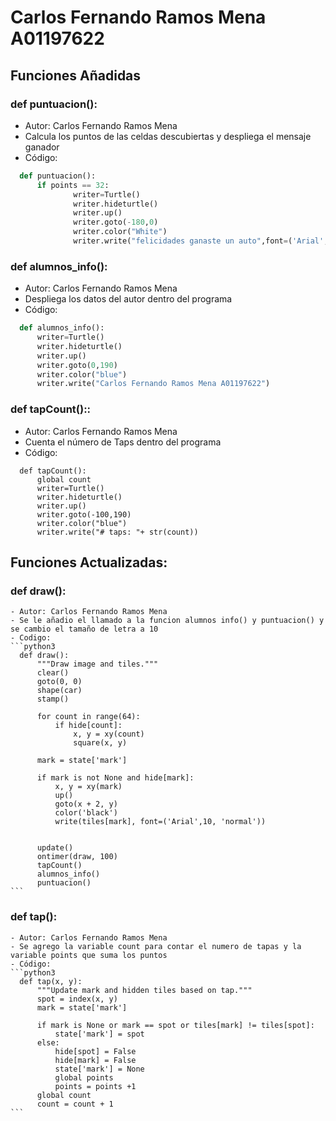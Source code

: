 # Carlos Fernando Ramos Mena A01197622
## Funciones Añadidas
### def puntuacion():
  - Autor: Carlos Fernando Ramos Mena
  - Calcula los puntos de las celdas descubiertas y despliega el mensaje ganador
  - Código:
  ```python
    def puntuacion():
        if points == 32:
                writer=Turtle()
                writer.hideturtle()
                writer.up()
                writer.goto(-180,0)
                writer.color("White")
                writer.write("felicidades ganaste un auto",font=('Arial', 20, 'normal'))
  ```
### def alumnos_info():
  - Autor: Carlos Fernando Ramos Mena
  - Despliega los datos del autor dentro del programa
  - Código:
  ```python
    def alumnos_info():
        writer=Turtle()
        writer.hideturtle()
        writer.up()
        writer.goto(0,190)
        writer.color("blue")
        writer.write("Carlos Fernando Ramos Mena A01197622")
  ```
  ### def tapCount()::
  - Autor: Carlos Fernando Ramos Mena
  - Cuenta el número de Taps dentro del programa
  - Código:
  ```python3
    def tapCount():
        global count
        writer=Turtle()
        writer.hideturtle()
        writer.up()
        writer.goto(-100,190)
        writer.color("blue")
        writer.write("# taps: "+ str(count))
  ```
  
  ## Funciones Actualizadas:
  ### def draw():
    - Autor: Carlos Fernando Ramos Mena
    - Se le añadio el llamado a la funcion alumnos info() y puntuacion() y se cambio el tamaño de letra a 10
    - Codigo:
    ```python3
      def draw():
          """Draw image and tiles."""
          clear()
          goto(0, 0)
          shape(car)
          stamp()

          for count in range(64):
              if hide[count]:
                  x, y = xy(count)
                  square(x, y)

          mark = state['mark']

          if mark is not None and hide[mark]:
              x, y = xy(mark)
              up()
              goto(x + 2, y)
              color('black')
              write(tiles[mark], font=('Arial',10, 'normal'))


          update()
          ontimer(draw, 100)
          tapCount()
          alumnos_info()
          puntuacion()
    ```
   ### def tap():
    - Autor: Carlos Fernando Ramos Mena
    - Se agrego la variable count para contar el numero de tapas y la variable points que suma los puntos
    - Código:
    ```python3
      def tap(x, y):
          """Update mark and hidden tiles based on tap."""
          spot = index(x, y)
          mark = state['mark']

          if mark is None or mark == spot or tiles[mark] != tiles[spot]:
              state['mark'] = spot        
          else:
              hide[spot] = False
              hide[mark] = False
              state['mark'] = None
              global points
              points = points +1        
          global count
          count = count + 1
    ```
    
